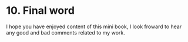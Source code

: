 # 10. Final word

I hope you have enjoyed content of this mini book, I look froward to hear any good and bad comments related to my work.
